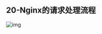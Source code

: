 ## 20-Nginx的请求处理流程
![img](https://raw.githubusercontent.com/fanpan26/nginx-study/master/nginx/nginx-20-20190408195748.png)
